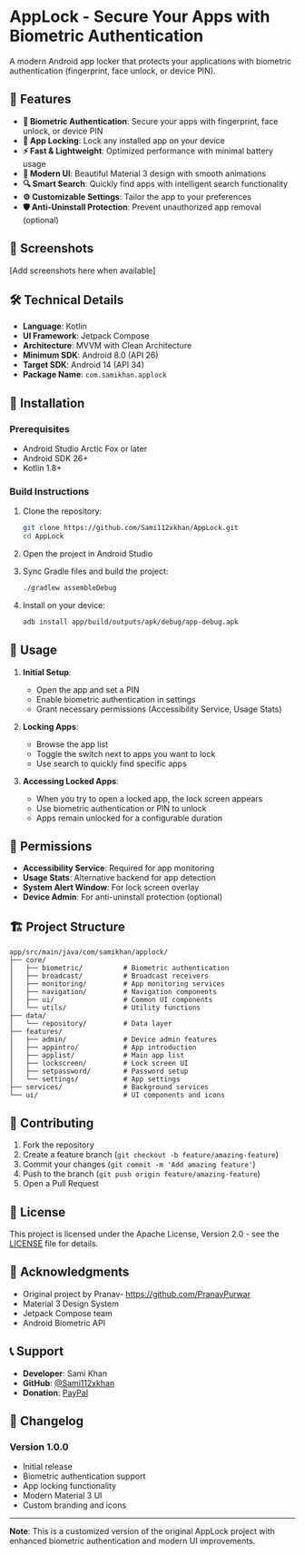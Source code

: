 # AppLock - Secure Your Apps with Biometric Authentication

A modern Android app locker that protects your applications with biometric authentication (fingerprint, face unlock, or device PIN).

## 🚀 Features

- **🔐 Biometric Authentication**: Secure your apps with fingerprint, face unlock, or device PIN
- **📱 App Locking**: Lock any installed app on your device
- **⚡ Fast & Lightweight**: Optimized performance with minimal battery usage
- **🎨 Modern UI**: Beautiful Material 3 design with smooth animations
- **🔍 Smart Search**: Quickly find apps with intelligent search functionality
- **⚙️ Customizable Settings**: Tailor the app to your preferences
- **🛡️ Anti-Uninstall Protection**: Prevent unauthorized app removal (optional)

## 📸 Screenshots

[Add screenshots here when available]

## 🛠️ Technical Details

- **Language**: Kotlin
- **UI Framework**: Jetpack Compose
- **Architecture**: MVVM with Clean Architecture
- **Minimum SDK**: Android 8.0 (API 26)
- **Target SDK**: Android 14 (API 34)
- **Package Name**: `com.samikhan.applock`

## 🔧 Installation

### Prerequisites

- Android Studio Arctic Fox or later
- Android SDK 26+
- Kotlin 1.8+

### Build Instructions

1. Clone the repository:
   ```bash
   git clone https://github.com/Sami112xkhan/AppLock.git
   cd AppLock
   ```

2. Open the project in Android Studio

3. Sync Gradle files and build the project:
   ```bash
   ./gradlew assembleDebug
   ```

4. Install on your device:
   ```bash
   adb install app/build/outputs/apk/debug/app-debug.apk
   ```

## 📱 Usage

1. **Initial Setup**:
   - Open the app and set a PIN
   - Enable biometric authentication in settings
   - Grant necessary permissions (Accessibility Service, Usage Stats)

2. **Locking Apps**:
   - Browse the app list
   - Toggle the switch next to apps you want to lock
   - Use search to quickly find specific apps

3. **Accessing Locked Apps**:
   - When you try to open a locked app, the lock screen appears
   - Use biometric authentication or PIN to unlock
   - Apps remain unlocked for a configurable duration

## 🔐 Permissions

- **Accessibility Service**: Required for app monitoring
- **Usage Stats**: Alternative backend for app detection
- **System Alert Window**: For lock screen overlay
- **Device Admin**: For anti-uninstall protection (optional)

## 🏗️ Project Structure

```
app/src/main/java/com/samikhan/applock/
├── core/
│   ├── biometric/          # Biometric authentication
│   ├── broadcast/          # Broadcast receivers
│   ├── monitoring/         # App monitoring services
│   ├── navigation/         # Navigation components
│   ├── ui/                 # Common UI components
│   └── utils/              # Utility functions
├── data/
│   └── repository/         # Data layer
├── features/
│   ├── admin/              # Device admin features
│   ├── appintro/           # App introduction
│   ├── applist/            # Main app list
│   ├── lockscreen/         # Lock screen UI
│   ├── setpassword/        # Password setup
│   └── settings/           # App settings
├── services/               # Background services
└── ui/                     # UI components and icons
```

## 🤝 Contributing

1. Fork the repository
2. Create a feature branch (`git checkout -b feature/amazing-feature`)
3. Commit your changes (`git commit -m 'Add amazing feature'`)
4. Push to the branch (`git push origin feature/amazing-feature`)
5. Open a Pull Request

## 📄 License

This project is licensed under the Apache License, Version 2.0 - see the [LICENSE](LICENSE) file for details.

## 🙏 Acknowledgments

- Original project by Pranav- https://github.com/PranavPurwar
- Material 3 Design System
- Jetpack Compose team
- Android Biometric API

## 📞 Support

- **Developer**: Sami Khan
- **GitHub**: [@Sami112xkhan](https://github.com/Sami112xkhan)
- **Donation**: [PayPal](https://paypal.me/SamiKhan112)

## 🔄 Changelog

### Version 1.0.0
- Initial release
- Biometric authentication support
- App locking functionality
- Modern Material 3 UI
- Custom branding and icons

---

**Note**: This is a customized version of the original AppLock project with enhanced biometric authentication and modern UI improvements.
